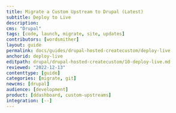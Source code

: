 ```yaml
---
title: Migrate a Custom Upstream to Drupal (Latest)
subtitle: Deploy to Live
description: 
cms: "Drupal"
tags: [code, launch, migrate, site, updates]
contributors: [wordsmither]
layout: guide
permalink: docs/guides/drupal-hosted-createcustom/deploy-live
anchorid: deploy-live
editpath: drupal/drupal-hosted-createcustom/10-deploy-live.md
reviewed: "2022-12-13"
contenttype: [guide]
categories: [migrate, git]
newcms: [drupal]
audience: [development]
product: [ddashboard, custom-upstreams]
integration: [--]
---
```


<Partial file="drupal/deploy-live.md" />
